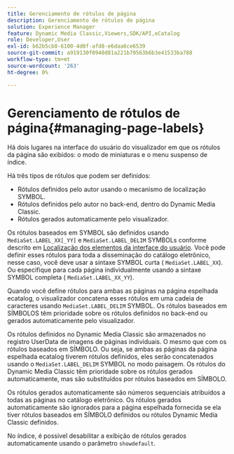 ```yaml
---
title: Gerenciamento de rótulos de página
description: Gerenciamento de rótulos de página
solution: Experience Manager
feature: Dynamic Media Classic,Viewers,SDK/API,eCatalog
role: Developer,User
exl-id: b62b5cb8-6100-4d0f-afd8-e6daa6ce6539
source-git-commit: a919130f0940d81a221b79563b6b3e41533ba788
workflow-type: tm+mt
source-wordcount: '263'
ht-degree: 0%

---
```


# Gerenciamento de rótulos de página{#managing-page-labels}

Há dois lugares na interface do usuário do visualizador em que os rótulos da página são exibidos: o modo de miniaturas e o menu suspenso de índice.

Há três tipos de rótulos que podem ser definidos:

* Rótulos definidos pelo autor usando o mecanismo de localização SYMBOL.
* Rótulos definidos pelo autor no back-end, dentro do Dynamic Media Classic.
* Rótulos gerados automaticamente pelo visualizador.

Os rótulos baseados em SYMBOL são definidos usando `MediaSet.LABEL_XX[_YY]` e `MediaSet.LABEL_DELIM` SYMBOLs conforme descrito em [Localização dos elementos da interface do usuário](../../c-html5-s7-aem-asset-viewers/c-html5-20-ecatalog-viewer-about/c-html5-20-ecatalog-viewer-localization.md#concept-cbfc39344c494eb7b9f6a272cff0cc74). Você pode definir esses rótulos para toda a disseminação do catálogo eletrônico, nesse caso, você deve usar a sintaxe SYMBOL curta ( `MediaSet.LABEL_XX`). Ou especifique para cada página individualmente usando a sintaxe SYMBOL completa ( `MediaSet.LABEL_XX_YY`).

Quando você define rótulos para ambas as páginas na página espelhada ecatalog, o visualizador concatena esses rótulos em uma cadeia de caracteres usando `MediaSet.LABEL_DELIM` SYMBOL. Os rótulos baseados em SÍMBOLOS têm prioridade sobre os rótulos definidos no back-end ou gerados automaticamente pelo visualizador.

Os rótulos definidos no Dynamic Media Classic são armazenados no registro UserData de imagens de páginas individuais. O mesmo que com os rótulos baseados em SÍMBOLO. Ou seja, se ambas as páginas da página espelhada ecatalog tiverem rótulos definidos, eles serão concatenados usando o `MediaSet.LABEL_DELIM` SYMBOL no modo paisagem. Os rótulos do Dynamic Media Classic têm prioridade sobre os rótulos gerados automaticamente, mas são substituídos por rótulos baseados em SÍMBOLO.

Os rótulos gerados automaticamente são números sequenciais atribuídos a todas as páginas no catálogo eletrônico. Os rótulos gerados automaticamente são ignorados para a página espelhada fornecida se ela tiver rótulos baseados em SÍMBOLO definidos ou rótulos Dynamic Media Classic definidos.

No índice, é possível desabilitar a exibição de rótulos gerados automaticamente usando o parâmetro `showdefault`.
